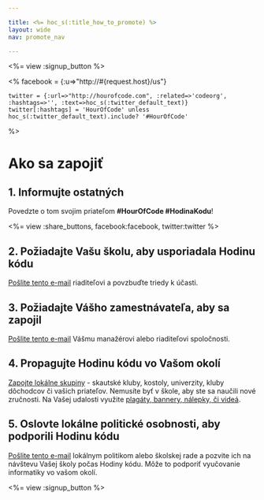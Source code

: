 ```yaml
---

title: <%= hoc_s(:title_how_to_promote) %>
layout: wide
nav: promote_nav

---
```


<%= view :signup_button %>

<%
    facebook = {:u=>"http://#{request.host}/us"}

    twitter = {:url=>"http://hourofcode.com", :related=>'codeorg', :hashtags=>'', :text=>hoc_s(:twitter_default_text)}
    twitter[:hashtags] = 'HourOfCode' unless hoc_s(:twitter_default_text).include? '#HourOfCode'
%>

# Ako sa zapojiť

## 1. Informujte ostatných

Povedzte o tom svojim priateľom **#HourOfCode #HodinaKodu**!

<%= view :share_buttons, facebook:facebook, twitter:twitter %>

## 2. Požiadajte Vašu školu, aby usporiadala Hodinu kódu

[Pošlite tento e-mail](<%= resolve_url('/promote/resources#sample-emails') %>) riaditeľovi a povzbuďte triedy k účasti.

## 3. Požiadajte Vášho zamestnávateľa, aby sa zapojil

[Pošlite tento e-mail](<%= resolve_url('/promote/resources#sample-emails') %>) Vášmu manažérovi alebo riaditeľovi spoločnosti.

## 4. Propagujte Hodinu kódu vo Vašom okolí

[Zapojte lokálne skupiny](<%= resolve_url('/promote/resources#sample-emails') %>) - skautské kluby, kostoly, univerzity, kluby dôchodcov či vašich priateľov. Nemusíte byť v škole, aby ste sa naučili nové zručnosti. Na Vašej udalosti využite [plagáty, bannery, nálepky, či videá](<%= resolve_url('/promote/resources') %>).

## 5. Oslovte lokálne politické osobnosti, aby podporili Hodinu kódu

[Pošlite tento e-mail](<%= resolve_url('/promote/resources#sample-emails') %>) lokálnym politikom alebo školskej rade a pozvite ich na návštevu Vašej školy počas Hodiny kódu. Môže to podporiť vyučovanie informatiky vo vašom okolí.

<%= view :signup_button %>